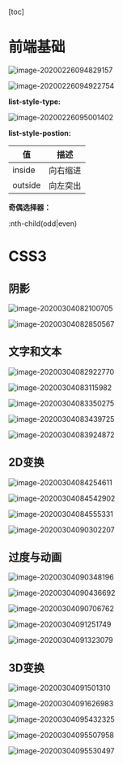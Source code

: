 [toc]

# 前端基础

![image-20200226094829157](img/image-20200226094829157.png)

![image-20200226094922754](img/image-20200226094922754.png)

**list-style-type:**

![image-20200226095001402](img/image-20200226095001402.png)

**list-style-postion:**

| 值      | 描述     |
| ------- | -------- |
| inside  | 向右缩进 |
| outside | 向左突出 |

**奇偶选择器：**

:nth-child(odd|even)



# CSS3

## 阴影

![image-20200304082100705](img/image-20200304082100705.png)

![image-20200304082850567](img/image-20200304082850567.png)

## 文字和文本

![image-20200304082922770](img/image-20200304082922770.png)

![image-20200304083115982](img/image-20200304083115982.png)

![image-20200304083350275](img/image-20200304083350275.png)

![image-20200304083439725](img/image-20200304083439725.png)

![image-20200304083924872](img/image-20200304083924872.png)

## 2D变换

![image-20200304084254611](img/image-20200304084254611.png)

![image-20200304084542902](img/image-20200304084542902.png)

![image-20200304084555331](img/image-20200304084555331.png)

![image-20200304090302207](img/image-20200304090302207.png)

## 过度与动画

![image-20200304090348196](img/image-20200304090348196.png)

![image-20200304090436692](img/image-20200304090436692.png)

 ![image-20200304090706762](img/image-20200304090706762.png)

![image-20200304091251749](img/image-20200304091251749.png)

![image-20200304091323079](img/image-20200304091323079.png)

## 3D变换

![image-20200304091501310](img/image-20200304091501310.png)

![image-20200304091626983](img/image-20200304091626983.png)

![image-20200304095432325](img/image-20200304095432325.png)

![image-20200304095507958](img/image-20200304095507958.png)

![image-20200304095530497](img/image-20200304095530497.png)

